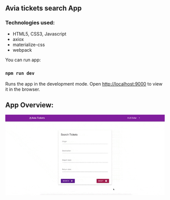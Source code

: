 
## Avia tickets search App

### Technologies used:
* HTML5, CSS3, Javascript
* axiox
* materialize-css
* webpack


You can run app:
### `npm run dev`

Runs the app in the development mode.
Open [http://localhost:9000](http://localhost:9000) to view it in the browser.

  
## App Overview:

<div align="center">
  <img src="https://github.com/NataLinaIT/aviatickets/blob/master/assets/tickets.gif?raw=true" alt="screenshot" >
</div>
